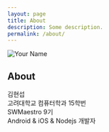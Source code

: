 ```yaml
---
layout: page
title: About
description: Some description.
permalink: /about/
---
```


<img itemprop="image" class="img-rounded" src="https://avatars2.githubusercontent.com/u/19399211?s=460&v=4" alt="Your Name">

## About

김현섭    
고려대학교 컴퓨터학과 15학번    
SWMaestro 9기    
Android & iOS & Nodejs 개발자
